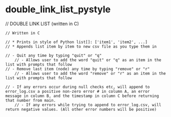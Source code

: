 # double_link_list_pystyle
// DOUBLE LINK LIST (written in C)

    // Written in C
    
    // * Prints in style of Python list[]: ['item1', 'item2', ...]
    // * Appends list item by item to new csv file as you type them in

    // - Quit any time by typing "quit" or "q"
        // - Allows user to add the word "quit" or "q" as an item in the list with prompts that follow
    // - Remove last item (node) any time by typing "remove" or "r"
        // - Allows user to add the word "remove" or "r" as an item in the list with prompts that follow
        
    // - If any errors occur during null checks etc, will append to error_log.csv a positive non-zero error # in column A, an error message in column B, and the timestamp in column C before returning that number from main.
        // - If any errors while trying to append to error_log.csv, will return negative values. (All other error numbers will be positive)
